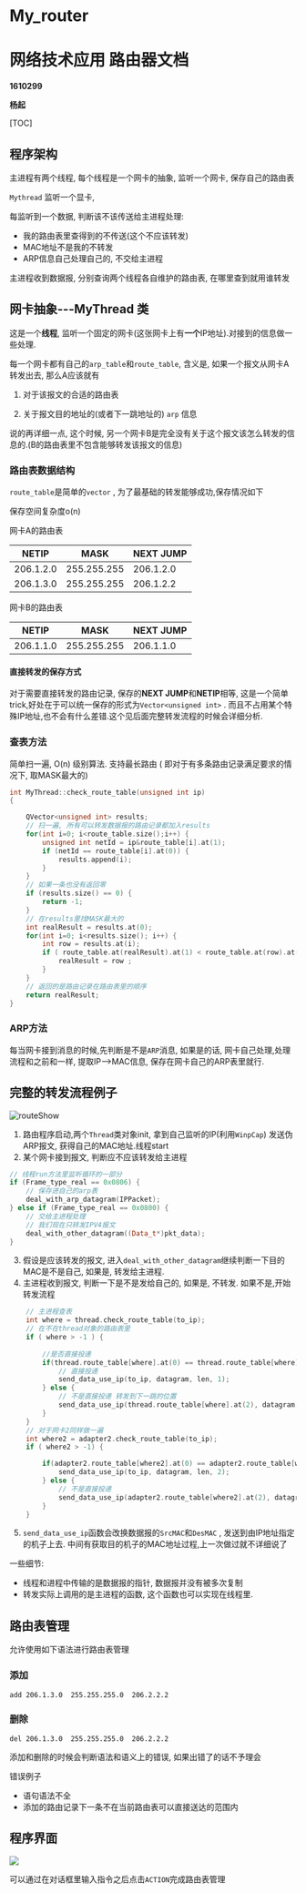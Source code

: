 # My_router
# 网络技术应用   路由器文档

**1610299**

**杨起**

[TOC]

##  程序架构

主进程有两个线程, 每个线程是一个网卡的抽象, 监听一个网卡, 保存自己的路由表

`Mythread` 监听一个显卡,

每监听到一个数据,  判断该不该传送给主进程处理:

  - 我的路由表里查得到的不传送(这个不应该转发)
  - MAC地址不是我的不转发
  - ARP信息自己处理自己的, 不交给主进程

主进程收到数据报, 分别查询两个线程各自维护的路由表,  在哪里查到就用谁转发



## 网卡抽象---MyThread 类

这是一个**线程**, 监听一个固定的网卡(这张网卡上有**一个**IP地址).对接到的信息做一些处理. 

每一个网卡都有自己的`arp_table`和`route_table`, 含义是, 如果一个报文从网卡A转发出去, 那么A应该就有

1. 对于该报文的合适的路由表

2. 关于报文目的地址的(或者下一跳地址的) `arp` 信息

说的再详细一点, 这个时候, 另一个网卡B是完全没有关于这个报文该怎么转发的信息的.(B的路由表里不包含能够转发该报文的信息)

### 路由表数据结构

`route_table`是简单的`vector` , 为了最基础的转发能够成功,保存情况如下

保存空间复杂度o(n) 

网卡A的路由表

| NETIP     | MASK        | NEXT JUMP |
| --------- | ----------- | --------- |
| 206.1.2.0 | 255.255.255 | 206.1.2.0 |
| 206.1.3.0 | 255.255.255 | 206.1.2.2 |

网卡B的路由表

| NETIP     | MASK        | NEXT JUMP |
| --------- | ----------- | --------- |
| 206.1.1.0 | 255.255.255 | 206.1.1.0 |

#### 直接转发的保存方式

对于需要直接转发的路由记录, 保存的**NEXT JUMP**和**NETIP**相等,  这是一个简单trick,好处在于可以统一保存的形式为`Vector<unsigned int>` . 而且不占用某个特殊IP地址,也不会有什么差错.这个见后面完整转发流程的时候会详细分析.



### 查表方法

简单扫一遍, O(n) 级别算法. 支持最长路由 ( 即对于有多条路由记录满足要求的情况下, 取MASK最大的)


~~~c++
int MyThread::check_route_table(unsigned int ip)
{

    QVector<unsigned int> results;
    // 扫一遍, 所有可以转发数据报的路由记录都加入results
    for(int i=0; i<route_table.size();i++) {
        unsigned int netId = ip&route_table[i].at(1);
        if (netId == route_table[i].at(0)) {
            results.append(i);
        }
    }
    // 如果一条也没有返回零
    if (results.size() == 0) {
        return -1;
    }
    // 在results里找MASK最大的
    int realResult = results.at(0);
    for(int i=0; i<results.size(); i++) {
        int row = results.at(i);
        if ( route_table.at(realResult).at(1) < route_table.at(row).at(1) ) {
            realResult = row ;
        }
    }
    // 返回的是路由记录在路由表里的顺序
    return realResult;
}
~~~



### ARP方法

每当网卡接到消息的时候,先判断是不是`ARP`消息, 如果是的话, 网卡自己处理,处理流程和之前和一样, 提取IP-->MAC信息, 保存在网卡自己的ARP表里就行.



## 完整的转发流程例子

![routeShow](https://github.com/lost222/My_FTP/tree/master/image/route_show.png)

1. 路由程序启动,两个`Thread`类对象init, 拿到自己监听的IP(利用`WinpCap`) 发送伪ARP报文, 获得自己的MAC地址.线程start
2. 某个网卡接到报文, 判断应不应该转发给主进程

~~~C++
// 线程run方法里监听循环的一部分
if (Frame_type_real == 0x0806) { 
    // 保存进自己的arp表
    deal_with_arp_datagram(IPPacket);
} else if (Frame_type_real == 0x0800) { 
    // 交给主进程处理 
    // 我们现在只转发IPV4报文
    deal_with_other_datagram((Data_t*)pkt_data);
}
~~~

3. 假设是应该转发的报文, 进入`deal_with_other_datagram`继续判断一下目的MAC是不是自己, 如果是, 转发给主进程.
4. 主进程收到报文, 判断一下是不是发给自己的, 如果是, 不转发. 如果不是,开始转发流程

~~~C++
    // 主进程查表
    int where = thread.check_route_table(to_ip);
    // 在不在thread对象的路由表里
	if ( where > -1 ) {
        
        //是否直接投递
        if(thread.route_table[where].at(0) == thread.route_table[where].at(2) ) {
			// 直接投递 
            send_data_use_ip(to_ip, datagram, len, 1);
        } else {
            // 不是直接投递 转发到下一跳的位置
            send_data_use_ip(thread.route_table[where].at(2), datagram, len, 1);
        }
    }
	// 对于网卡2同样做一遍
    int where2 = adapter2.check_route_table(to_ip);
    if ( where2 > -1) {

        if(adapter2.route_table[where2].at(0) == adapter2.route_table[where2].at(2) ) {
            send_data_use_ip(to_ip, datagram, len, 2);
        } else {
            // 不是直接投递
            send_data_use_ip(adapter2.route_table[where2].at(2), datagram, len, 2);
        }
    }

~~~

5. `send_data_use_ip`函数会改换数据报的`SrcMAC`和`DesMAC` , 发送到由IP地址指定的机子上去. 中间有获取目的机子的MAC地址过程,上一次做过就不详细说了



一些细节:

* 线程和进程中传输的是数据报的指针, 数据报并没有被多次复制
* 转发实际上调用的是主进程的函数, 这个函数也可以实现在线程里.





## 路由表管理

允许使用如下语法进行路由表管理

### 添加

~~~shell
add 206.1.3.0  255.255.255.0  206.2.2.2
~~~

### 删除

~~~she
del 206.1.3.0  255.255.255.0  206.2.2.2
~~~

添加和删除的时候会判断语法和语义上的错误, 如果出错了的话不予理会

错误例子

* 语句语法不全
* 添加的路由记录下一条不在当前路由表可以直接送达的范围内



## 程序界面

![](https://github.com/lost222/My_FTP/tree/master/image/router_inter.png)

可以通过在对话框里输入指令之后点击`ACTION`完成路由表管理
